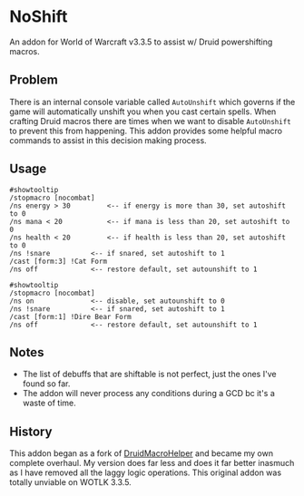 # NoShift

An addon for World of Warcraft v3.3.5 to assist w/ Druid powershifting macros.

## Problem

There is an internal console variable called ``AutoUnshift`` which governs if the game will automatically unshift you when you cast certain spells.  When crafting Druid macros there are times when we want to disable ``AutoUnshift`` to prevent this from happening.  This addon provides some helpful macro commands to assist in this decision making process.

## Usage

```
#showtooltip
/stopmacro [nocombat]
/ns energy > 30			<-- if energy is more than 30, set autoshift to 0
/ns mana < 20			<-- if mana is less than 20, set autoshift to 0
/ns health < 20			<-- if health is less than 20, set autoshift to 0
/ns !snare			<-- if snared, set autoshift to 1
/cast [form:3] !Cat Form
/ns off				<-- restore default, set autounshift to 1
```

```
#showtooltip
/stopmacro [nocombat]
/ns on				<-- disable, set autounshift to 0
/ns !snare			<-- if snared, set autoshift to 1
/cast [form:1] !Dire Bear Form
/ns off				<-- restore default, set autounshift to 1
```

## Notes

- The list of debuffs that are shiftable is not perfect, just the ones I've found so far.
- The addon will never process any conditions during a GCD bc it's a waste of time.

## History

This addon began as a fork of [DruidMacroHelper](https://github.com/ForsakenNGS/DruidMacroHelper) and became my own complete overhaul.  My version does far less and does it far better inasmuch as I have removed all the laggy logic operations.  This original addon was totally unviable on WOTLK 3.3.5.